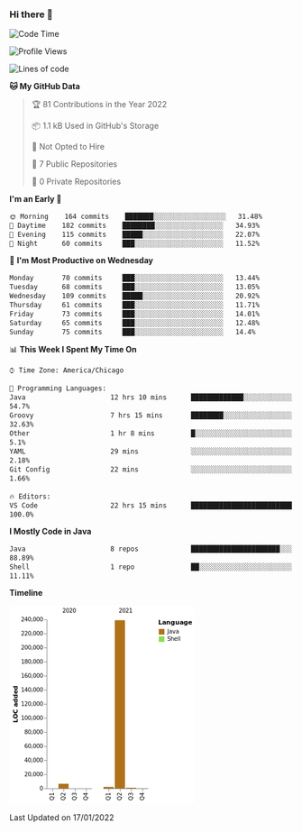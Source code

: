 ### Hi there 👋


<!--START_SECTION:waka-->
![Code Time](http://img.shields.io/badge/Code%20Time-1%2C977%20hrs%2012%20mins-blue)

![Profile Views](http://img.shields.io/badge/Profile%20Views-0-blue)

![Lines of code](https://img.shields.io/badge/From%20Hello%20World%20I%27ve%20Written-249%20Thousand%20lines%20of%20code-blue)

**🐱 My GitHub Data** 

> 🏆 81 Contributions in the Year 2022
 > 
> 📦 1.1 kB Used in GitHub's Storage 
 > 
> 🚫 Not Opted to Hire
 > 
> 📜 7 Public Repositories 
 > 
> 🔑 0 Private Repositories  
 > 
**I'm an Early 🐤** 

```text
🌞 Morning    164 commits    ███████░░░░░░░░░░░░░░░░░░   31.48% 
🌆 Daytime    182 commits    ████████░░░░░░░░░░░░░░░░░   34.93% 
🌃 Evening    115 commits    █████░░░░░░░░░░░░░░░░░░░░   22.07% 
🌙 Night      60 commits     ███░░░░░░░░░░░░░░░░░░░░░░   11.52%

```
📅 **I'm Most Productive on Wednesday** 

```text
Monday       70 commits     ███░░░░░░░░░░░░░░░░░░░░░░   13.44% 
Tuesday      68 commits     ███░░░░░░░░░░░░░░░░░░░░░░   13.05% 
Wednesday    109 commits    █████░░░░░░░░░░░░░░░░░░░░   20.92% 
Thursday     61 commits     ███░░░░░░░░░░░░░░░░░░░░░░   11.71% 
Friday       73 commits     ███░░░░░░░░░░░░░░░░░░░░░░   14.01% 
Saturday     65 commits     ███░░░░░░░░░░░░░░░░░░░░░░   12.48% 
Sunday       75 commits     ███░░░░░░░░░░░░░░░░░░░░░░   14.4%

```


📊 **This Week I Spent My Time On** 

```text
⌚︎ Time Zone: America/Chicago

💬 Programming Languages: 
Java                     12 hrs 10 mins      █████████████░░░░░░░░░░░░   54.7% 
Groovy                   7 hrs 15 mins       ████████░░░░░░░░░░░░░░░░░   32.63% 
Other                    1 hr 8 mins         █░░░░░░░░░░░░░░░░░░░░░░░░   5.1% 
YAML                     29 mins             ░░░░░░░░░░░░░░░░░░░░░░░░░   2.18% 
Git Config               22 mins             ░░░░░░░░░░░░░░░░░░░░░░░░░   1.66%

🔥 Editors: 
VS Code                  22 hrs 15 mins      █████████████████████████   100.0%

```

**I Mostly Code in Java** 

```text
Java                     8 repos             ██████████████████████░░░   88.89% 
Shell                    1 repo              ██░░░░░░░░░░░░░░░░░░░░░░░   11.11%

```


**Timeline**

![Chart not found](https://raw.githubusercontent.com/powercasgamer/powercasgamer/master/charts/bar_graph.png) 


 Last Updated on 17/01/2022
<!--END_SECTION:waka-->
